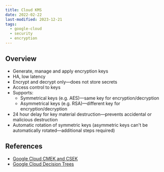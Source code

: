 ```yaml
---
title: Cloud KMS
date: 2022-02-22
last-modified: 2023-12-21
tags:
  - google-cloud
  - security
  - encryption
---
```


## Overview

- Generate, manage and apply encryption keys
- HA, low latency
- Encrypt and decrypt only—does not store secrets
- Access control to keys
- Supports:
	- Symmetrical keys (e.g. AES)—same key for encryption/decryption
	- Asymmetrical keys (e.g. RSA)—different key for encryption/decryption
- 24 hour delay for key material destruction—prevents accidental or malicious destruction
- Automatic rotation of symmetric keys (asymmetric keys can't be automatically rotated—additional steps required)

## References

- [Google Cloud CMEK and CSEK](notes/Google%20Cloud%20CMEK%20and%20CSEK.md)
- [Google Cloud Decision Trees](notes/moc/Google%20Cloud%20Decision%20Trees.md)

